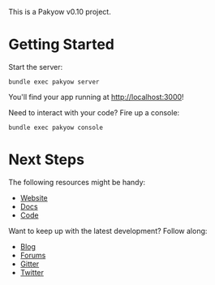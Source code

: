 This is a Pakyow v0.10 project.

# Getting Started

Start the server:

  `bundle exec pakyow server`

You'll find your app running at [http://localhost:3000](http://localhost:3000)!

Need to interact with your code? Fire up a console:

  `bundle exec pakyow console`

# Next Steps

The following resources might be handy:

- [Website](http://pakyow.org)
- [Docs](http://pakyow.org/docs)
- [Code](http://github.com/pakyow/pakyow)

Want to keep up with the latest development? Follow along:

- [Blog](http://pakyow.org/blog)
- [Forums](http://forums.pakyow.org)
- [Gitter](https://gitter.im/pakyow/chat)
- [Twitter](http://twitter.com/pakyow)

